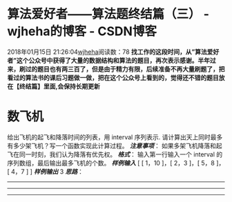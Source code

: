 # 算法爱好者——算法题终结篇（三） - wjheha的博客 - CSDN博客
2018年01月15日 21:26:04[wjheha](https://me.csdn.net/wjheha)阅读数：78
**找工作的这段时间，从”算法爱好者”这个公众号中获得了大量的数据结构和算法的题目，再次表示感谢。半年过来，刷过的题目也有两三百了，但是由于精力有限，后续准备不再大量刷题了，把看过的算法书的课后习题做一做，把在这个公众号上看到的，觉得还不错的题目放在【终结篇】里面,会保持长期更新**
# 数飞机
给出飞机的起飞和降落时间的列表，用 interval 序列表示. 请计算出天上同时最多有多少架飞机？写一个函数实现此计算过程。
***注意事项***： 
如果多架飞机降落和起飞在同一时刻，我们认为降落有优先权。
***格式***：
输入第一行输入一个 interval 的序列数组，最后输出最多飞机的个数。
***样例输入***
[ [ 1，10 ]，[ 2，3 ]，[ 5，8 ]，[ 4，7 ] ] 
***样例输出***
3
***思路***：
*************************************************************************************************************************************
*************************************************************************************************************************************
*************************************************************************************************************************************
